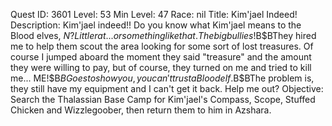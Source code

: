 Quest ID: 3601
Level: 53
Min Level: 47
Race: nil
Title: Kim'jael Indeed!
Description: Kim'jael indeed!! Do you know what Kim'jael means to the Blood elves, $N? Little rat... or something like that. The big bullies!$B$BThey hired me to help them scout the area looking for some sort of lost treasures. Of course I jumped aboard the moment they said "treasure" and the amount they were willing to pay, but of course, they turned on me and tried to kill me... ME!$B$BGoes to show you, you can't trust a Blood elf.$B$BThe problem is, they still have my equipment and I can't get it back. Help me out?
Objective: Search the Thalassian Base Camp for Kim'jael's Compass, Scope, Stuffed Chicken and Wizzlegoober, then return them to him in Azshara.
